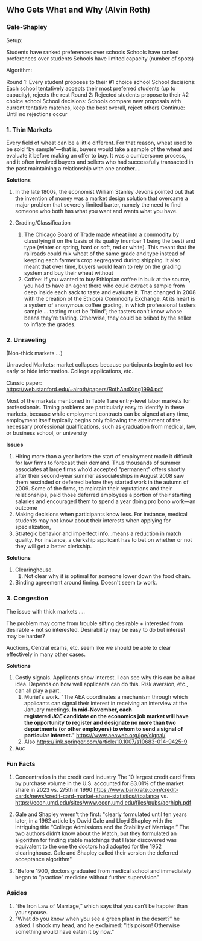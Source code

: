 ## Who Gets What and Why (Alvin Roth)

### Gale-Shapley

Setup:

Students have ranked preferences over schools
Schools have ranked preferences over students
Schools have limited capacity (number of spots)

Algorithm:

Round 1: Every student proposes to their #1 choice school
School decisions: Each school tentatively accepts their most preferred students (up to capacity), rejects the rest
Round 2: Rejected students propose to their #2 choice school
School decisions: Schools compare new proposals with current tentative matches, keep the best overall, reject others
Continue: Until no rejections occur

### 1. Thin Markets

Every field of wheat can be a little different. For that reason, wheat used to be sold “by sample”—that is, buyers would take a sample of the wheat and evaluate it before making an offer to buy. It was a cumbersome process, and it often involved buyers and sellers who had successfully transacted in the past maintaining a relationship with one another....

**Solutions**

1. In the late 1800s, the economist William Stanley Jevons pointed out that the invention of money was a market design solution that overcame a major problem that severely limited barter, namely the need to find someone who both has what you want and wants what you have.

2. Grading/Classification
	1. The Chicago Board of Trade made wheat into a commodity by classifying it on the basis of its quality (number 1 being the best) and type (winter or spring, hard or soft, red or white). This meant that the railroads could mix wheat of the same grade and type instead of keeping each farmer’s crop segregated during shipping. It also meant that over time, buyers would learn to rely on the grading system and buy their wheat without 
	2. Coffee: If you wanted to buy Ethiopian coffee in bulk at the source, you had to have an agent there who could extract a sample from deep inside each sack to taste and evaluate it. That changed in 2008 with the creation of the Ethiopia Commodity Exchange. At its heart is a system of anonymous coffee grading, in which professional tasters sample ... tasting must be “blind”; the tasters can’t know whose beans they’re tasting. Otherwise, they could be bribed by the seller to inflate the grades.

### 2. Unraveling

(Non-thick markets ...)

Unraveled Markets: market collapses because participants begin to act too early or hide information. College applications, etc.

Classic paper: https://web.stanford.edu/~alroth/papers/RothAndXing1994.pdf

Most of the markets mentioned in Table 1 are entry-level labor markets for professionals. Timing problems are particularly easy to identify in these markets, because while employment contracts can be signed at any time, employment itself typically begins only following the attainment of the necessary professional qualifications, such as graduation from medical, law, or business school, or university

**Issues**
1. Hiring more than a year before the start of employment made it difficult for law firms to forecast their demand. Thus thousands of summer associates at large firms who’d accepted “permanent” offers shortly after their second-year summer associateships in August 2008 saw them rescinded or deferred before they started work in the autumn of 2009. Some of the firms, to maintain their reputations and their relationships, paid those deferred employees a portion of their starting salaries and encouraged them to spend a year doing pro bono work—an outcome
2. Making decisions when participants know less. For instance, medical students may not know about their interests when applying for specialization,
3. Strategic behavior and imperfect info...means a reduction in match quality. For instance, a clerkship applicant has to bet on whether or not they will get a better clerkship. 

**Solutions**

1. Clearinghouse. 
	1. Not clear why it is optimal for someone lower down the food chain.
2. Binding agreement around timing. Doesn't seem to work.

### 3. Congestion

The issue with thick markets ....

The problem may come from trouble sifting desirable + interested from desirable + not so interested. Desirability may be easy to do but interest may be harder?

Auctions, Central exams, etc. seem like we should be able to clear effectively in many other cases.

**Solutions**

1. Costly signals. Applicants show interest. I can see why this can be a bad idea. Depends on how well applicants can do this. Risk aversion, etc., can all play a part.
	1. Muriel's work. "The AEA coordinates a mechanism through which applicants can signal their interest in receiving an interview at the January meetings. **In mid-November, each registered _JOE_ candidate on the economics job market will have the opportunity to register and designate no more than two departments (or other employers) to whom to send a signal of particular interest.**" https://www.aeaweb.org/joe/signal/
	2. Also https://link.springer.com/article/10.1007/s10683-014-9425-9
2. Auc

### Fun Facts

1. Concentration in the credit card industry
	 The 10 largest credit card firms by purchase volume in the U.S. accounted for 83.01% of the market share in 2023 vs. 2/5th in 1990 
	https://www.bankrate.com/credit-cards/news/credit-card-market-share-statistics/#balance vs. https://econ.umd.edu/sites/www.econ.umd.edu/files/pubs/aerhigh.pdf

2. Gale and Shapley weren't the first: "clearly formulated until ten years later, in a 1962 article by David Gale and Lloyd Shapley with the intriguing title “College Admissions and the Stability of Marriage.” The two authors didn’t know about the Match, but they formulated an algorithm for finding stable matchings that I later discovered was equivalent to the one the doctors had adopted for the 1952 clearinghouse. Gale and Shapley called their version the deferred acceptance algorithm"
   
4. "Before 1900, doctors graduated from medical school and immediately began to “practice” medicine without further supervision"

### Asides

1.  “the Iron Law of Marriage,” which says that you can’t be happier than your spouse.
2. “What do you know when you see a green plant in the desert?” he asked. I shook my head, and he exclaimed: “It’s poison! Otherwise something would have eaten it by now.”
